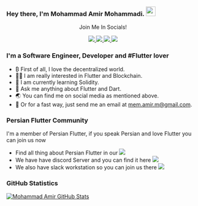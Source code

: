### Hey there, I'm  Mohammad Amir Mohammadi. <img src="https://media.giphy.com/media/hvRJCLFzcasrR4ia7z/giphy.gif" width="25px">

<div align="center">
<p align="center">Join Me In Socials!</p>
<a href="https://www.twitter.com/hi_mohammadamir/">
    <img src="https://img.shields.io/badge/Twitter-1DA1F2?style=for-the-badge&logo=twitter&logoColor=white" />
</a>


<a href="https://www.linkedin.com/in/mohammad-amir-mohammadi/">
    <img src="https://img.shields.io/badge/linkedin-%230077B5.svg?&style=for-the-badge&logo=linkedin&logoColor=white" />
</a>

<a href="https://stackoverflow.com/users/6159522/m-amir-m">
    <img src="https://img.shields.io/badge/Stack_Overflow-FE7A16?style=for-the-badge&logo=stack-overflow&logoColor=white" />
</a>

<a href="https://t.me/mohammad_amir_mohammadi/">
    <img src="https://img.shields.io/badge/Telegram-2CA5E0?style=for-the-badge&logo=telegram&logoColor=white" />
</a>


</div>

### I'm a Software Engineer, Developer and #Flutter lover
- ₿ First of all, I love the decentralized world.
- 🧑‍💻 I am really interested in Flutter and Blockchain.
- 🌱 I am currently learning Solidity.
- 💬 Ask me anything about Flutter and Dart.
- 🌏 You can find me on social media as mentioned above.
- 📨 Or for a fast way, just send me an email at mem.amir.m@gmail.com.

### Persian Flutter Community
I'm a member of Persian Flutter, if you speak Persian and love Flutter you can join us now

- Find all thing about Persian Flutter in our <a href="http://persianflutter.com">
        <img src="https://img.shields.io/website-up-down-green-red/http/persianflutter.com.svg" />
    </a>
- We have have discord Server and you can find it here <a href="http://discord.link/PersianFlutter">
        <img src="https://img.shields.io/badge/Discord-7289DA?style=flat&logo=discord&logoColor=white" />
    </a>
- We also have slack workstation so you can join us there <a href="https://join.slack.com/t/persianflutter/shared_invite/zt-lw6dkij5-wMkJhP~GTchpVwvXo2KYDQ">
        <img src="https://img.shields.io/badge/Slack-4A154B?style=flat&logo=slack&logoColor=white" />
    </a>


### GitHub Statistics
[![Mohammad Amir GitHub Stats](https://github-readme-stats.vercel.app/api?username=M-amir-M&show_icons=true&theme=nord)](https://github.com/anuraghazra/github-readme-stats)

